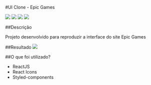 #UI Clone - Epic Games

![](https://img.shields.io/github/languages/count/luizsp7m/clone-epic-games) ![](https://img.shields.io/github/languages/top/luizsp7m/clone-epic-games) ![](https://img.shields.io/github/last-commit/luizsp7m/clone-epic-games) ![](https://img.shields.io/github/repo-size/luizsp7m/clone-epic-games)

##Descrição

Projeto desenvolvido para reproduzir a interface do site Epic Games

##Resultado
![](https://i.imgur.com/D2udId0.png)

##O que foi utilizado?
- ReactJS
- React Icons
- Styled-components